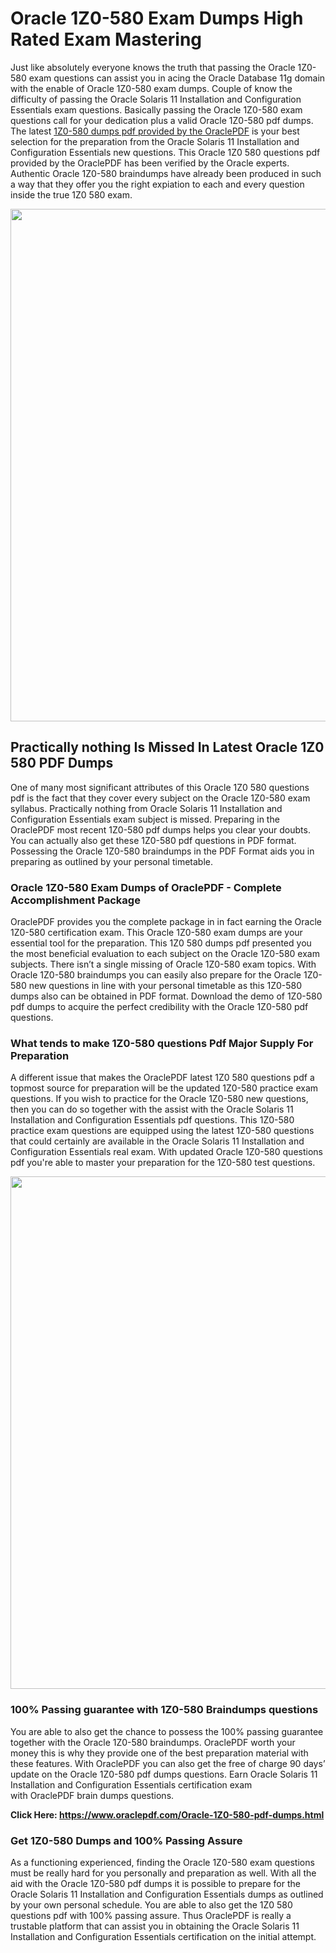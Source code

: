<h1>Oracle 1Z0-580 Exam Dumps High Rated Exam Mastering</h1>
<p>Just like absolutely everyone knows the truth that passing the Oracle 1Z0-580 exam questions can assist you in acing the&nbsp;Oracle Database 11g&nbsp;domain with the enable of Oracle 1Z0-580 exam dumps. Couple of know the difficulty of passing the Oracle Solaris 11 Installation and Configuration Essentials exam questions. Basically passing the Oracle 1Z0-580 exam questions call for your dedication plus a valid Oracle 1Z0-580 pdf dumps. The latest&nbsp;<a href="https://www.oraclepdf.com/Oracle-1Z0-580-pdf-dumps.html">1Z0-580 dumps pdf provided by the OraclePDF</a>&nbsp;is your best selection for the preparation from the Oracle Solaris 11 Installation and Configuration Essentials new questions. This Oracle 1Z0 580 questions pdf provided by the OraclePDF has been verified by the Oracle experts. Authentic Oracle 1Z0-580 braindumps have already been produced in such a way that they offer you the right expiation to each and every question inside the true 1Z0 580 exam.</p>
<p><a href="https://www.oraclepdf.com/Oracle-1Z0-580-pdf-dumps.html"><img src="https://i.ibb.co/mJY6Knz/1.png" width="820" /></a></p>
<h2>Practically nothing Is Missed In Latest Oracle 1Z0 580 PDF Dumps</h2>
<p>One of many most significant attributes of this Oracle 1Z0 580 questions pdf is the fact that they cover every subject on the Oracle 1Z0-580 exam syllabus. Practically nothing from Oracle Solaris 11 Installation and Configuration Essentials exam subject is missed. Preparing in the OraclePDF most recent 1Z0-580 pdf dumps helps you clear your doubts. You can actually also get these 1Z0-580 pdf questions in PDF format. Possessing the Oracle 1Z0-580 braindumps in the PDF Format aids you in preparing as outlined by your personal timetable.</p>
<h3>Oracle 1Z0-580 Exam Dumps of OraclePDF - Complete Accomplishment Package</h3>
<p>OraclePDF provides you the complete package in in fact earning the Oracle 1Z0-580 certification exam. This Oracle 1Z0-580 exam dumps are your essential tool for the preparation. This 1Z0 580 dumps pdf presented you the most beneficial evaluation to each subject on the Oracle 1Z0-580 exam subjects. There isn&rsquo;t a single missing of Oracle 1Z0-580 exam topics. With Oracle 1Z0-580 braindumps you can easily also prepare for the Oracle 1Z0-580 new questions in line with your personal timetable as this 1Z0-580 dumps also can be obtained in PDF format. Download the demo of 1Z0-580 pdf dumps to acquire the perfect credibility with the Oracle 1Z0-580 pdf questions.</p>
<h3>What tends to make 1Z0-580 questions Pdf Major Supply For Preparation</h3>
<p>A different issue that makes the OraclePDF latest 1Z0 580 questions pdf a topmost source for preparation will be the updated 1Z0-580 practice exam questions. If you wish to practice for the Oracle 1Z0-580 new questions, then you can do so together with the assist with the Oracle Solaris 11 Installation and Configuration Essentials pdf questions. This 1Z0-580 practice exam questions are equipped using the latest 1Z0-580 questions that could certainly are available in the Oracle Solaris 11 Installation and Configuration Essentials real exam. With updated Oracle 1Z0-580 questions pdf you're able to master your preparation for the 1Z0-580 test questions.</p>
<p><img src="https://i.ibb.co/TWQ7T6D/2.png" width="820" /></p>
<h3>100% Passing guarantee with 1Z0-580 Braindumps questions</h3>
<p>You are able to also get the chance to possess the 100% passing guarantee together with the Oracle 1Z0-580 braindumps. OraclePDF worth your money this is why they provide one of the best preparation material with these features. With OraclePDF you can also get the free of charge 90 days&rsquo; update on the Oracle 1Z0-580 pdf dumps questions. Earn Oracle Solaris 11 Installation and Configuration Essentials certification exam with&nbsp;OraclePDF&nbsp;brain dumps questions.</p>
<p><strong>Click Here: <a href="https://www.oraclepdf.com/Oracle-1Z0-580-pdf-dumps.html">https://www.oraclepdf.com/Oracle-1Z0-580-pdf-dumps.html</a></strong></p>
<h3>Get 1Z0-580&nbsp;Dumps&nbsp;and 100% Passing Assure</h3>
<p>As a functioning experienced, finding the Oracle 1Z0-580 exam questions must be really hard for you personally and preparation as well. With all the aid with the Oracle 1Z0-580 pdf dumps it is possible to prepare for the Oracle Solaris 11 Installation and Configuration Essentials dumps as outlined by your own personal schedule. You are able to also get the 1Z0 580 questions pdf with 100% passing assure. Thus OraclePDF is really a trustable platform that can assist you in obtaining the Oracle Solaris 11 Installation and Configuration Essentials certification on the initial attempt.</p>
